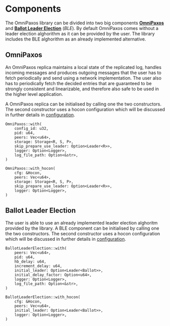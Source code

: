 # Components

The OmniPaxos library can be divided into two big components
[**OmniPaxos**](../omnipaxos/index.md) and [**Ballot Leader Election**](../ble/index.md) (*BLE*). By default OmniPaxos comes without a leader election alghorithm as it can be provided by the user. The library includes the BLE alghorithm as an already implemented alternative.

## OmniPaxos

An OmniPaxos replica maintains a local state of the replicated log, handles incoming messages and produces outgoing messages that the user has to fetch periodically and send using a network implementation.
The user also has to periodically fetch the decided entries that are guaranteed to be strongly consistent and linearizable, and therefore also safe to be used in the higher level application.

A OmniPaxos replica can be initialised by calling one the two constructors. The second constructor uses a hocon configuration which will be discussed in further details in [configuration](../omnipaxos/configuration.md).

```rust,edition2018,no_run,noplaypen
OmniPaxos::with(
	config_id: u32,
	pid: u64,
	peers: Vec<u64>,
	storage: Storage<R, S, P>,
	skip_prepare_use_leader: Option<Leader<R>>,
	logger: Option<Logger>,
	log_file_path: Option<&str>,
)

OmniPaxos::with_hocon(
	cfg: &Hocon,
	peers: Vec<u64>,
	storage: Storage<R, S, P>,
	skip_prepare_use_leader: Option<Leader<R>>,
	logger: Option<Logger>,
)
```

## Ballot Leader Election

The user is able to use an already implemented leader election alghoritm provided by the library. A BLE component can be initialised by calling one the two constructors. The second constructor uses a hocon configuration which will be discussed in further details in [configuration](../ble/configuration.md).

```rust,edition2018,no_run,noplaypen
BallotLeaderElection::with(
	peers: Vec<u64>,
	pid: u64,
	hb_delay: u64,
	increment_delay: u64,
	initial_leader: Option<Leader<Ballot>>,
	initial_delay_factor: Option<u64>,
	logger: Option<Logger>,
	log_file_path: Option<&str>,
)

BallotLeaderElection::with_hocon(
	cfg: &Hocon,
	peers: Vec<u64>,
	initial_leader: Option<Leader<Ballot>>,
	logger: Option<Logger>,
)
```